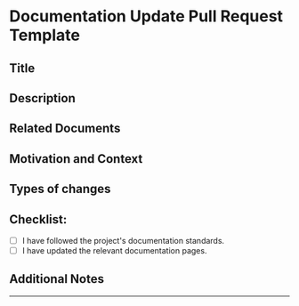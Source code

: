 # Documentation Update Pull Request Template

## Title
[//]: # (A concise title for the documentation update. Example: "Update README with latest setup instructions")

## Description
[//]: # (Describe the changes made in the documentation and the reason for these changes.)

## Related Documents
[//]: # (List any related documents that are affected by this update.)

## Motivation and Context
[//]: # (Why is this documentation update necessary? What problem does it solve?)

## Types of changes
[//]: # (This is a documentation update.)

## Checklist:
[//]: # (Review all the following points and put an 'x' in the boxes that apply.)
- [ ] I have followed the project's documentation standards.
- [ ] I have updated the relevant documentation pages.

## Additional Notes
[//]: # (Any additional information that would help the reviewer.)

---

[//]: # (Thank you for contributing to improving our project's documentation!)
